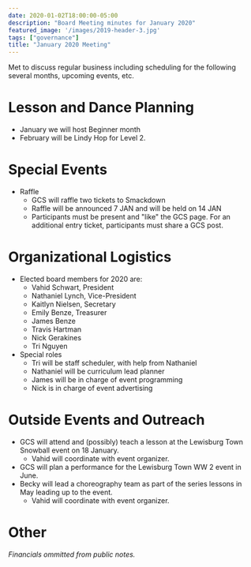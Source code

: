 ```yaml
---
date: 2020-01-02T18:00:00-05:00
description: "Board Meeting minutes for January 2020"
featured_image: '/images/2019-header-3.jpg'
tags: ["governance"]
title: "January 2020 Meeting"
---
```


Met to discuss regular business including scheduling for the following several months, upcoming events, etc.
<!--more-->

# Lesson and Dance Planning

* January we will host Beginner month
* February will be Lindy Hop for Level 2.

# Special Events

* Raffle
  * GCS will raffle two tickets to Smackdown
  * Raffle will be announced 7 JAN and will be held on 14 JAN
  * Participants must be present and "like" the GCS page. For an additional entry ticket, participants must share a GCS post.

# Organizational Logistics

* Elected board members for 2020 are: 
  * Vahid Schwart, President
  * Nathaniel Lynch, Vice-President
  * Kaitlyn Nielsen, Secretary
  * Emily Benze, Treasurer
  * James Benze
  * Travis Hartman
  * Nick Gerakines
  * Tri Nguyen
* Special roles
  * Tri will be staff scheduler, with help from Nathaniel
  * Nathaniel will be curriculum lead planner
  * James will be in charge of event programming
  * Nick is in charge of event advertising

# Outside Events and Outreach

* GCS will attend and (possibly) teach a lesson at the Lewisburg Town Snowball event on 18 January.
  * Vahid will coordinate with event organizer.
* GCS will plan a performance for the Lewisburg Town WW 2 event in June.
* Becky will lead a choreography team as part of the series lessons in May leading up to the event.
  * Vahid will coordinate with event organizer.

# Other

*Financials ommitted from public notes.*
